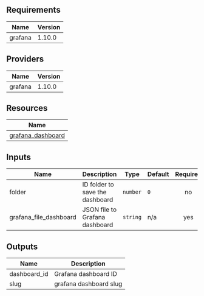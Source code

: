 ## Requirements

| Name | Version |
|------|---------|
| grafana | 1.10.0 |

## Providers

| Name | Version |
|------|---------|
| grafana | 1.10.0 |

## Resources

| Name |
|------|
| [grafana_dashboard](https://registry.terraform.io/providers/grafana/grafana/1.10.0/docs/resources/dashboard) |

## Inputs

| Name | Description | Type | Default | Required |
|------|-------------|------|---------|:--------:|
| folder | ID folder to save the dashboard | `number` | `0` | no |
| grafana\_file\_dashboard | JSON file to Grafana dashboard | `string` | n/a | yes |

## Outputs

| Name | Description |
|------|-------------|
| dashboard\_id | Grafana dashboard ID |
| slug | grafana dashboard slug |
